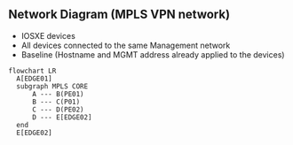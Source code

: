 ## Network Diagram (MPLS VPN network)

- IOSXE devices
- All devices connected to the same Management network
- Baseline (Hostname and MGMT address already applied to the devices)

```mermaid
flowchart LR
  A[EDGE01]
  subgraph MPLS CORE
      A --- B(PE01)
      B --- C(P01)
      C --- D(PE02)
      D --- E[EDGE02]
  end
  E[EDGE02]
```
